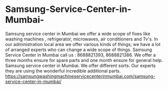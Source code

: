 # Samsung-Service-Center-in-Mumbai-
Samsung service center  in Mumbai we offer a wide scope of fixes like washing machines , refrigerator, microwaves,  air  conditioners and Tv's. In our administration local area we offer various kinds of things; we have a lot of arranged experts who can change a wide scope of things. Samsung Service Center in Mumbai  call us : 8688821393, 8688821386.  We offer a three months ensure for spare parts and one month ensure for general help. Samsung service center  in Mumbai. We offer different sorts. Our experts they are using the wonderful incredible additional parts.  https://samsungwashingmachineservicecenterinmumbai.com/samsung-service-center-in-mumbai/
